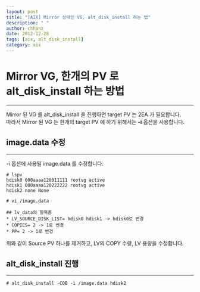 ```yaml
---
layout: post
title: "[AIX] Mirror 상태인 VG, alt_disk_install 하는 법"
description: " " 
author: chhanz
date: 2012-12-28
tags: [aix, alt_disk_install]
category: aix
---
```


# Mirror VG, 한개의 PV 로 alt_disk_install 하는 방법
* * *

Mirror 된 VG 를 alt_disk_install 을 진행하면 target PV 는 2EA 가 필요합니다.   
따라서 Mirror 된 VG 는 한개의 target PV 에 하기 위해서는 **-i** 옵션을 사용합니다.   

## image.data 수정
* * *
-i 옵션에 사용될 image.data 를 수정합니다.

```
# lspv 
hdisk0 000aaaa120011111 rootvg active 
hdisk1 000aaaa120222222 rootvg active 
hdisk2 none None 

# vi /image.data

## lv_data의 항목중 
* LV_SOURCE_DISK_LIST= hdisk0 hdisk1 -> hdisk0로 변경 
* COPIES= 2 -> 1로 변경 
* PP= 2 -> 1로 변경 
```

위와 같이 Source PV 하나를 제거하고, LV의 COPY 수량, LV 용량을 수정합니다.    

## alt_disk_install 진행
* * *
```
# alt_disk_install -COB -i /image.data hdisk2
```

